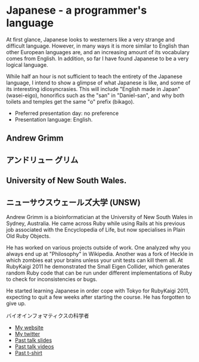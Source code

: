 # Japanese - a programmer's language

At first glance, Japanese looks to westerners like a very strange and difficult language. However, in many ways it is more similar to English than other European languages are, and an increasing amount of its vocabulary comes from English. In addition, so far I have found Japanese to be a very logical language.

While half an hour is not sufficient to teach the entirety of the Japanese language, I intend to show a glimpse of what Japanese is like, and some of its interesting idiosyncrasies. This will include "English made in Japan" (wasei-eigo), honorifics such as the "san" in "Daniel-san", and why both toilets and temples get the same "o" prefix (bikago).

- Preferred presentation day: no preference
- Presentation language: English.

## Andrew Grimm
## アンドリュー グリム

## University of New South Wales.
## ニューサウスウェールズ大学 (UNSW)

Andrew Grimm is a bioinformatician at the University of New South Wales in Sydney, Australia. He came across Ruby while using Rails at his previous job associated with the Encyclopedia of Life, but now specialises in Plain Old Ruby Objects.

He has worked on various projects outside of work. One analyzed why you always end up at "Philosophy" in Wikipedia. Another was a fork of Heckle in which zombies eat your brains unless your unit tests can kill them all. At RubyKaigi 2011 he demonstrated the Small Eigen Collider, which generates random Ruby code that can be run under different implementations of Ruby to check for inconsistencies or bugs.

He started learning Japanese in order cope with Tokyo for RubyKaigi 2011, expecting to quit a few weeks after starting the course. He has forgotten to give up.

バイオインフォマティクスの科学者

- [My website](https://andrewjgrimm.wordpress.com/)
- [My twitter](https://twitter.com/#!/andrewjgrimm)
- [Past talk slides](http://www.slideshare.net/agrimm)
- [Past talk videos](https://vimeo.com/channels/332579)
- [Past t-shirt](http://www.zazzle.com/small_eigen_collider_japanese_and_english_text_tshirt-235235813665782515)
